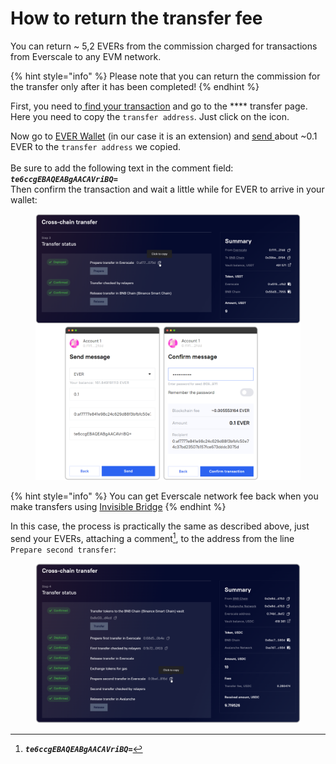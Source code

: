 # How to return the transfer fee

You can return \~ 5,2 EVERs from the commission charged for transactions from Everscale to any EVM network.

{% hint style="info" %}
Please note that you can return the commission for the transfer only after it has been completed!
{% endhint %}

First, you need to[ find your transaction](find-my-transaction.md) and go to the **** transfer page.\
Here you need to copy the `transfer address`. Just click on the icon.

Now go to [EVER Wallet](https://app.gitbook.com/o/-MUxjK3XWZCxuBwyXzkS/s/vwtaQbYcgICT7ubKSITZ/) (in our case it is an extension) and [send ](https://docs.everwallet.net/manage-assets/sending-and-receiving-tokens)about \~0.1 EVER to the `transfer address` we copied.\
\
Be sure to add the following text in the comment field: _**`te6ccgEBAQEABgAACAVriBQ=`**_\
Then confirm the transaction and wait a little while for EVER to arrive in your wallet:

<figure><img src="../../../../.gitbook/assets/image (6).png" alt=""><figcaption></figcaption></figure>

{% hint style="info" %}
You can get Everscale network fee back when you make transfers using [Invisible Bridge](../../concepts/invisible-bridge.md)
{% endhint %}

In this case, the process is practically the same as described above, just send your EVERs, attaching a comment[^1], to the address from the line `Prepare second transfer`:

<figure><img src="../../../../.gitbook/assets/image (5).png" alt=""><figcaption></figcaption></figure>

[^1]: _**`te6ccgEBAQEABgAACAVriBQ=`**_
